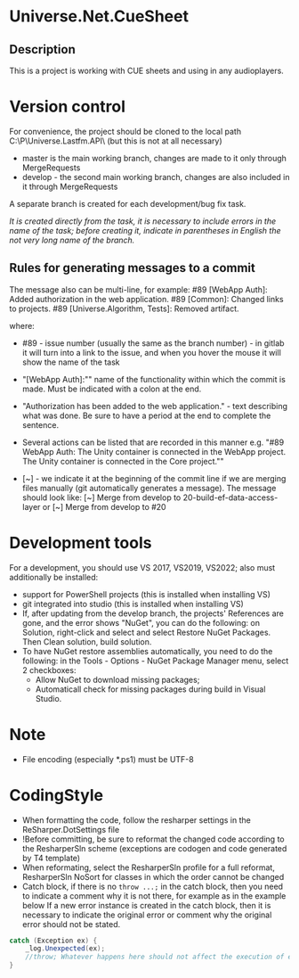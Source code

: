 # Universe.Net.CueSheet


## Description
This is a project is working with CUE sheets and using in any audioplayers.


# Version control    
For convenience, the project should be cloned to the local path C:\P\Universe.Lastfm.API\ (but this is not at all necessary)
* master is the main working branch, changes are made to it only through MergeRequests
* develop - the second main working branch, changes are also included in it through MergeRequests

A separate branch is created for each development/bug fix task.

*It is created directly from the task, it is necessary to include errors in the name of the task; before creating it, indicate in parentheses in English the not very long name of the branch.*

## Rules for generating messages to a commit
The message also can be multi-line, for example:
#89 [WebApp Auth]: Added authorization in the web application.
#89 [Common]: Changed links to projects.
#89 [Universe.Algorithm, Tests]: Removed artifact. 

where:
* #89 - issue number (usually the same as the branch number) - in gitlab it will turn into a link to the issue,
   and when you hover the mouse it will show the name of the task
* "[WebApp Auth]:"" name of the functionality within which the commit is made. Must be indicated with a colon at the end.
* "Authorization has been added to the web application." - text describing what was done. Be sure to have a period at the end to complete the sentence.
* Several actions can be listed that are recorded in this manner
   e.g. "#89 WebApp Auth: The Unity container is connected in the WebApp project. The Unity container is connected in the Core project.""

* [\~] - we indicate it at the beginning of the commit line if we are merging files manually (git automatically generates a message). The message should look like:
     [\~] Merge from develop to 20-build-ef-data-access-layer
     or
     [\~] Merge from develop to #20

# Development tools
For a development, you should use VS 2017, VS2019, VS2022; also must additionally be installed:
* support for PowerShell projects (this is installed when installing VS)
* git integrated into studio (this is installed when installing VS)
* If, after updating from the develop branch, the projects' References are gone, and the error shows "NuGet", you can do the following:
    on Solution, right-click and select and select Restore NuGet Packages. Then Clean solution, build solution.
* To have NuGet restore assemblies automatically, you need to do the following:
    in the Tools - Options - NuGet Package Manager menu, select 2 checkboxes:
    - Allow NuGet to download missing packages;
    - Automaticall check for missing packages during build in Visual Studio.

# Note
* File encoding (especially *.ps1) must be UTF-8

# CodingStyle
* When formatting the code, follow the resharper settings in the ReSharper.DotSettings file
* !Before committing, be sure to reformat the changed code according to the ResharperSln scheme (exceptions are codogen and code
  generated by T4 template)
* When reformating, select the ResharperSln profile for a full reformat, ResharperSln NoSort for classes in which the order cannot be changed
* Catch block, if there is no `throw ...;` in the catch block, then you need to indicate a comment why it is not there, for example
  as in the example below
  If a new error instance is created in the catch block, then it is necessary to indicate the original error or comment
  why the original error should not be stated.
```c#
catch (Exception ex) {
    _log.Unexpected(ex);
    //throw; Whatever happens here should not affect the execution of everything else
}
````